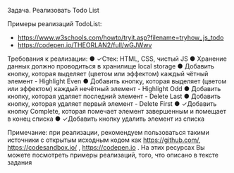 Задача. Реализовать Todo List

Примеры реализаций TodoList:
- https://www.w3schools.com/howto/tryit.asp?filename=tryhow_js_todo
- https://codepen.io/THEORLAN2/full/wGJWwv

Требования к реализации:
● ✓Стек: HTML, CSS, чистый JS
● Хранение данных должно проводиться в хранилище local
storage
● Добавить кнопку, которая выделяет (цветом или эффектом)
каждый чётный элемент - Highlight Even
● Добавить кнопку, которая выделяет (цветом или эффектом)
каждый нечётный элемент - Highlight Odd
● Добавить кнопку, которая удаляет последний элемент - Delete Last 
● Добавить кнопку, которая удаляет первый элемент - Delete First
● ✓Добавить кнопку Complete, которая помечает элемент
завершенным и помещает в конец списка
● ✓Добавить кнопку удалить элемент из списка

Примечание: при реализации, рекомендуем пользоваться такими
источники с открытым исходным кодом как https://github.com/,
https://codesandbox.io/ , https://codepen.io . На этих ресурсах Вы
можете посмотреть примеры реализаций, того, что описано в
тексте задания